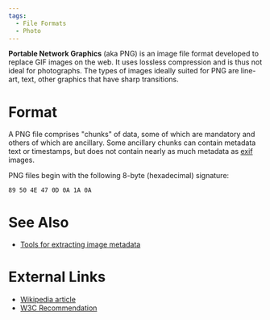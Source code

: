 ```yaml
---
tags:
  - File Formats
  - Photo
---
```

**Portable Network Graphics** (aka PNG) is an image file format
developed to replace GIF images on the web. It uses lossless compression
and is thus not ideal for photographs. The types of images ideally
suited for PNG are line-art, text, other graphics that have sharp
transitions.

# Format

A PNG file comprises "chunks" of data, some of which are mandatory and
others of which are ancillary. Some ancillary chunks can contain
metadata text or timestamps, but does not contain nearly as much
metadata as [exif](exif.md) images.

PNG files begin with the following 8-byte (hexadecimal) signature:

    89 50 4E 47 0D 0A 1A 0A

# See Also

* [Tools for extracting image metadata](document_metadata_extraction.md)

# External Links

* [Wikipedia article](http://en.wikipedia.org/wiki/Portable_Network_Graphics)
* [W3C Recommendation](http://www.w3.org/TR/2003/REC-PNG-20031110/)
